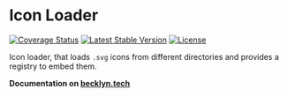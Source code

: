 Icon Loader
===========

[![Coverage Status](https://coveralls.io/repos/github/Becklyn/IconLoader/badge.svg?branch=master)](https://coveralls.io/github/Becklyn/IconLoader?branch=master) [![Latest Stable Version](https://poser.pugx.org/becklyn/icon-loader/v/stable)](https://packagist.org/packages/becklyn/icon-loader) [![License](https://poser.pugx.org/becklyn/icon-loader/license)](https://packagist.org/packages/becklyn/icon-loader)

Icon loader, that loads `.svg` icons from different directories and provides a registry to embed them.


**Documentation on [becklyn.tech](https://becklyn.tech/oss/icon-loader)**
